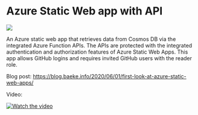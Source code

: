 # Azure Static Web app with API

![](https://github.com/actions/azure-static-web-apps-white-smoke-011972a03/workflows/Azure%20Static%20Web%20Apps%20CI%2FCD/badge.svg)

An Azure static web app that retrieves data from Cosmos DB via the integrated Azure Function APIs. The APIs are protected with the integrated authentication and authorization features of Azure Static Web Apps. This app allows GitHub logins and requires invited GitHub users with the reader role.

Blog post: https://blog.baeke.info/2020/06/01/first-look-at-azure-static-web-apps/

Video:

[![Watch the video](https://i.imgur.com/N3zQnbg.png)](https://youtu.be/rBVAn9HAkrM)
